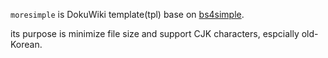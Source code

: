 `moresimple` is DokuWiki template(tpl) base on [bs4simple](https://github.com/kijimaD/bs4simple).

its purpose is minimize file size and support CJK characters, espcially old-Korean.



